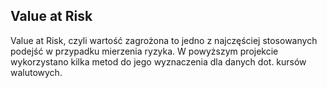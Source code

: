 ## Value at Risk

Value at Risk, czyli wartość zagrożona to jedno z najczęściej stosowanych podejść w przypadku mierzenia ryzyka.
W powyższym projekcie wykorzystano kilka metod do jego wyznaczenia dla danych dot. kursów walutowych. 
